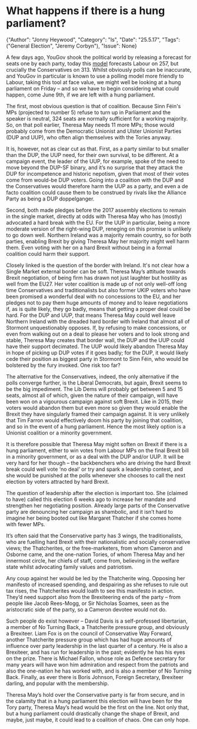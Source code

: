 # What happens if there is a hung parliament?

{"Author": "Jonny Heywood", "Category": "Is", "Date": "25.5.17", "Tags": ("General Election", "Jeremy Corbyn"), "Issue": None}

A few days ago, YouGov shook the political world by releasing a forecast for seats one by each party, today this [model](https://yougov.co.uk/uk-general-election-2017) forecasts Labour on 257, but crucially the Conservatives on 313. Whilst obviously polls can be inaccurate, and YouGov in particular is known to use a polling model more friendly to Labour, taking this tool at face value, we might well be looking at a hung parliament on Friday – and so we have to begin considering what could happen, come June 9th, if we are left with a hung parliament.

The first, most obvious question is that of coalition. Because Sinn Féin's MPs (projected to number 5) refuse to turn up in Parliament and the speaker is neutral, 324 seats are normally sufficient for a working majority. So, on that poll earlier, Theresa May needs 11 more MPs; those would probably come from the Democratic Unionist and Ulster Unionist Parties (DUP and UUP), who often align themselves with the Tories anyway.

It is, however, not as clear cut as that. First, as a party similar to but smaller than the DUP, the UUP need, for their own survival, to be different. At a campaign event, the leader of the UUP, for example, spoke of the need to move beyond the DUP-SF binary, and it’s no surprise that they attack the DUP for incompetence and historic nepotism, given that most of their votes come from would-be DUP voters. Going into a coalition with the DUP and the Conservatives would therefore harm the UUP as a party, and even a de facto coalition could cause them to be construed by rivals like the Alliance Party as being a DUP doppelganger.

Second, both made pledges before the 2017 assembly elections to remain in the single market, directly at odds with Theresa May who has (mostly) advocated a hard break with the EU. For the UUP in particular, being a more moderate version of the right-wing DUP, reneging on this promise is unlikely to go down well. Northern Ireland was a majority remain country, so for both parties, enabling Brexit by giving Theresa May her majority might well harm them. Even voting with her on a hard Brexit without being in a formal coalition could harm their support.

Closely linked is the question of the border with Ireland. It's not clear how a Single Market external border can be soft. Theresa May’s attitude towards Brexit negotiation, of being firm has drawn not just laughter but hostility as well from the EU27. Her voter coalition is made up of not only well-off long time Conservatives and traditionalists but also former UKIP voters who have been promised a wonderful deal with no concessions to the EU, and her pledges not to pay them huge amounts of money and to leave negotiations if, as is quite likely, they go badly, means that getting a proper deal could be hard. For the DUP and UUP, that means Theresa May could well leave Northern Ireland with the dreaded hard border with Ireland that almost all of Stormont unquestionably opposes. If, by refusing to make concessions, or even from walking out on a deal to please her voters and to look strong and stable, Theresa May creates that border wall, the DUP and the UUP could have their support decimated. The UUP would likely abandon Theresa May in hope of picking up DUP votes if it goes badly; for the DUP, it would likely cede their position as biggest party in Stormont to Sinn Féin, who would be bolstered by the fury invoked. One risk too far?

The alternative for the Conservatives, indeed, the only alternative if the polls converge further, is the Liberal Democrats, but again, Brexit seems to be the big impediment. The Lib Dems will probably get between 5 and 15 seats, almost all of which, given the nature of their campaign, will have been won on a vigourous campaign against soft Brexit. Like in 2015, their voters would abandon them but even more so given they would enable the Brexit they have singularly framed their campaign against. It is very unlikely that Tim Farron would effectively doom his party by joining that coalition, and so in the event of a hung parliament. Hence the most likely option is a Unionist coalition or a minority government.

It is therefore possible that Theresa May might soften on Brexit if there is a hung parliament, either to win votes from Labour MPs on the final Brexit bill in a minority government, or as a deal with the DUP and/or UUP. It will be very hard for her though – the backbenchers who are driving the hard Brexit break could well vote ‘no deal’ or try and spark a leadership contest, and she would be punished at the polls whenever she chooses to call the next election by voters attracted by hard Brexit.

The question of leadership after the election is important too. She (claimed to have) called this election 6 weeks ago to increase her mandate and strengthen her negotiating position. Already large parts of the Conservative party are denouncing her campaign as shambolic, and it isn’t hard to imagine her being booted out like Margaret Thatcher if she comes home with fewer MPs.

It’s often said that the Conservative party has 3 wings, the traditionalists, who are fuelling hard Brexit with their nationalistic and socially conservative views; the Thatcherites, or the free-marketers, from whom Cameron and Osborne came, and the one-nation Tories, of whom Theresa May and her innermost circle, her chiefs of staff, come from, believing in the welfare state whilst advocating family values and patriotism.

Any coup against her would be led by the Thatcherite wing. Opposing her manifesto of increased spending, and despairing as she refuses to rule out tax rises, the Thatcherites would loath to see this manifesto in action. They’d need support also from the Brexiteering ends of the party – from people like Jacob Rees-Mogg, or Sir Nicholas Soames, seen as the aristocratic side of the party, so a Cameron devotee would not do.

Such people do exist however – David Davis is a self-professed libertarian, a member of No Turning Back, a Thatcherite pressure group, and obviously a Brexiteer. Liam Fox is on the council of Conservative Way Forward, another Thatcherite pressure group which has had huge amounts of influence over party leadership in the last quarter of a century. He is also a Brexiteer, and has run for leadership in the past; evidently he has his eyes on the prize. There is Michael Fallon, whose role as Defence secretary for many years will have won him admiration and respect from the patriots and also the one-nation he has worked with, and is also a member of No Turning Back. Finally, as ever there is Boris Johnson, Foreign Secretary, Brexiteer darling, and popular with the membership.

Theresa May’s hold over the Conservative party is far from secure, and in the calamity that in a hung parliament this election will have been for the Tory party, Theresa May’s head would be the first on the line. Not only that, but a hung parliament could drastically change the shape of Brexit, and maybe, just maybe, it could lead to a coalition of chaos. One can only hope.
